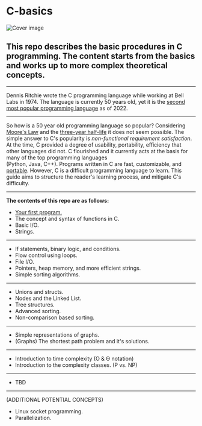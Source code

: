 # C-basics
![Cover image](https://github.com/nac294/C-basics/blob/main/images/cover.png)
## This repo describes the basic procedures in C programming. The content starts from the basics and works up to more complex theoretical concepts.
***
Dennis Ritchie wrote the C programming language while working at Bell Labs in 1974.
The language is currently 50 years old, yet it is the [second most popular programming language](https://statisticsanddata.org/data/the-most-popular-programming-languages-1965-2022-new-update/)
as of 2022.
***
So how is a 50 year old programming language so popular? Considering [Moore's Law](https://www.electrochem.org/moores-law-the-beginnings/) 
and the [three-year half-life](https://spectrum.ieee.org/an-engineering-career-only-a-young-persons-game)
it does not seem possible. The simple answer to C's popularity is *non-functional requirement satisfaction*. At the time, C provided a degree of usability, portability, efficiency that other languages did not. C flourished and it currently acts at the basis for many of the top programming languages   
(Python, Java, C++).
Programs written in C are fast, customizable, and [portable](https://developerexperience.io/articles/software-portability). However, C is a difficult programming language to learn. This guide aims to structure the reader's learning process, and mitigate C's difficulty.


*********************************************************************************************************

**The contents of this repo are as follows:**

- [Your first program.](https://github.com/nac294/C-basics/blob/main/modules/variables/variables.md)
- The concept and syntax of functions in C.
- Basic I/O.
- Strings.
---------------------------------------------------------------
- If statements, binary logic, and conditions.  
- Flow control using loops.  
- File I/O.  
- Pointers, heap memory, and more efficient strings.  
- Simple sorting algorithms.  
---------------------------------------------------------------
- Unions and structs.  
- Nodes and the Linked List.  
- Tree structures.  
- Advanced sorting.  
- Non-comparison based sorting.  
---------------------------------------------------------------
- Simple representations of graphs.  
- (Graphs) The shortest path problem and it's solutions.  
---------------------------------------------------------------
- Introduction to time complexity (O & Θ notation)   
- Introduction to the complexity classes. (P vs. NP)  
---------------------------------------------------------------
- TBD  
*********************************************************************************************************
(ADDITIONAL POTENTIAL CONCEPTS)

- Linux socket programming.  
- Parallelization.

